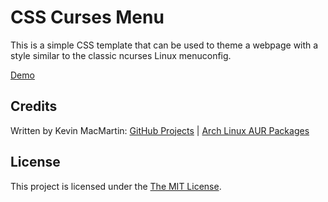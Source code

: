 # CSS Curses Menu  #

This is a simple CSS template that can be used to theme a webpage with a style similar to the classic ncurses Linux menuconfig.

[Demo](http://prurigro.github.io/css-cursesmenu/)

## Credits ##

Written by Kevin MacMartin: [GitHub Projects](https://github.com/prurigro?tab=repositories) | [Arch Linux AUR Packages](https://aur.archlinux.org/packages/?SeB=m&K=prurigro)

## License ##

This project is licensed under the [The MIT License](http://opensource.org/licenses/MIT).
